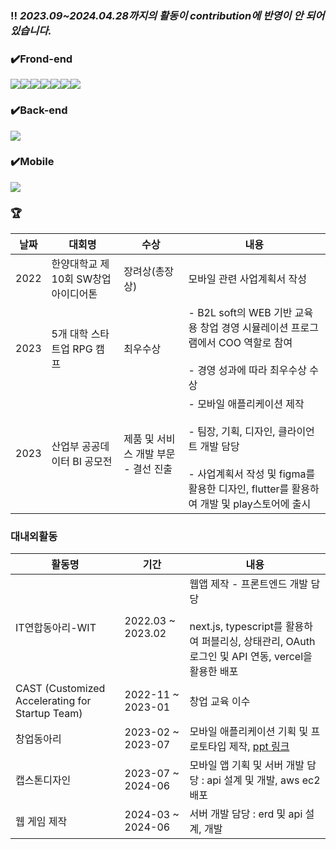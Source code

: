 ### ‼️ ***2023.09~2024.04.28까지의 활동이 contribution에 반영이 안 되어있습니다.***
### ✔️Frond-end
<img src="https://img.shields.io/badge/React-61DAFB?style=for-the-badge&logo=React&logoColor=black"><img src="https://img.shields.io/badge/CSS3-1572B6?style=for-the-badge&logo=css3&logoColor=white"/><img src="https://img.shields.io/badge/Next.js-000000?style=for-the-badge&logo=Next.js&logoColor=white"><img src="https://img.shields.io/badge/JavaScript-F7DF1E?style=for-the-badge&logo=javascript&logoColor=black"/><img src="https://img.shields.io/badge/Typescript-3178C6?style=for-the-badge&logo=Typescript&logoColor=white"><img src="https://img.shields.io/badge/styled components-DB7093?style=for-the-badge&logo=styled-components&logoColor=white"/><img src="https://img.shields.io/badge/HTML5-E34F26?style=for-the-badge&logo=html5&logoColor=white"/>


### ✔️Back-end
<img src="https://img.shields.io/badge/SpringBoot-6DB33F?style=for-the-badge&logo=Spring&logoColor=white">

### ✔️Mobile
<img src="https://img.shields.io/badge/Flutter-02569B?style=for-the-badge&logo=Flutter&logoColor=white">

### 🏆
|날짜|대회명|수상|내용|
|---|---|---|---|
2022 | 한양대학교 제10회 SW창업아이디어톤 | 장려상(총장상) | 모바일 관련 사업계획서 작성 |
2023 | 5개 대학 스타트업 RPG 캠프 | 최우수상 | - B2L soft의 WEB 기반 교육용 창업 경영 시뮬레이션 프로그램에서 COO 역할로 참여<br><br> - 경영 성과에 따라 최우수상 수상 |
2023 | 산업부 공공데이터 BI 공모전 | 제품 및 서비스 개발 부문 - 결선 진출 | - 모바일 애플리케이션 제작 <br><br> - 팀장, 기획, 디자인, 클라이언트 개발 담당 <br><br> - 사업계획서 작성 및 figma를 활용한 디자인, flutter를 활용하여 개발 및 play스토어에 출시


### 대내외활동
|활동명|기간|내용|
|---|---|---|
IT연합동아리-WIT | 2022.03 ~ 2023.02 | 웹앱 제작 - 프론트엔드 개발 담당 <br><br> next.js, typescript를 활용하여 퍼블리싱, 상태관리, OAuth 로그인 및 API 연동, vercel을 활용한 배포
CAST (Customized Accelerating for Startup Team) | 2022-11 ~ 2023-01 | 창업 교육 이수
창업동아리 | 2023-02 ~ 2023-07 | 모바일 애플리케이션 기획 및 프로토타입 제작, [ppt 링크](https://docs.google.com/presentation/d/1HLhqJOJ4hNtRGrkg0T9dSlvvDP6Jjcw6Uo9XZ01wCJg/edit?usp=sharing)
캡스톤디자인 | 2023-07 ~ 2024-06 | 모바일 앱 기획 및 서버 개발 담당 : api 설계 및 개발, aws ec2 배포
웹 게임 제작 | 2024-03 ~ 2024-06 | 서버 개발 담당 : erd 및 api 설계, 개발
